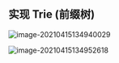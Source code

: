 ## 实现 Trie (前缀树)

![image-20210415134940029](https://gitee.com/stiwen/images_bed/raw/master/img/image-20210415134940029.png)

![image-20210415134952618](https://gitee.com/stiwen/images_bed/raw/master/img/image-20210415134952618.png)